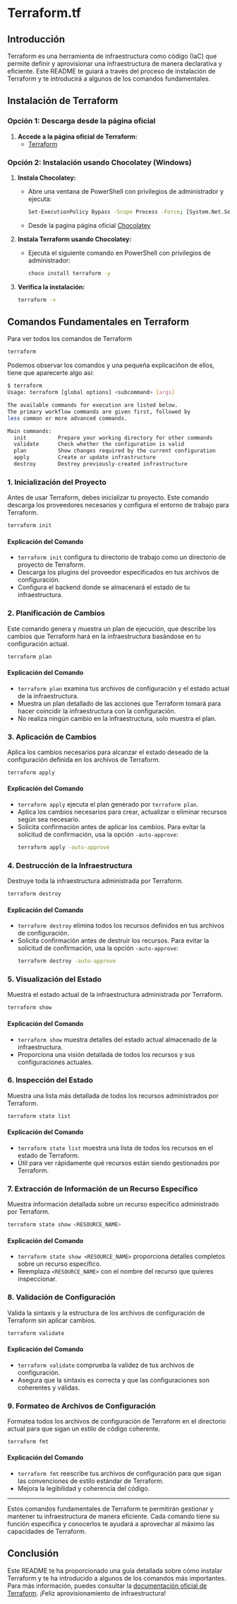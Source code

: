 # Terraform.tf

## Introducción

Terraform es una herramienta de infraestructura como código (IaC) que permite definir y aprovisionar una infraestructura de manera declarativa y eficiente. Este README te guiará a través del proceso de instalación de Terraform y te introducirá a algunos de los comandos fundamentales.

## Instalación de Terraform

### Opción 1: Descarga desde la página oficial

1. **Accede a la página oficial de Terraform:**
   - [Terraform](https://www.terraform.io/downloads)

### Opción 2: Instalación usando Chocolatey (Windows)

1. **Instala Chocolatey:**
   - Abre una ventana de PowerShell con privilegios de administrador y ejecuta:
     ```sh
     Set-ExecutionPolicy Bypass -Scope Process -Force; [System.Net.ServicePointManager]::SecurityProtocol = [System.Net.ServicePointManager]::SecurityProtocol -bor 3072; iex ((New-Object System.Net.WebClient).DownloadString('https://community.chocolatey.org/install.ps1'))
     ```
   - Desde la pagina página oficial [Chocolatey](https://chocolatey.org/install)
     
2. **Instala Terraform usando Chocolatey:**
   - Ejecuta el siguiente comando en PowerShell con privilegios de administrador:
     ```sh
     choco install terraform -y
     ```

3. **Verifica la instalación:**
   ```sh
   terraform -v
   ```


## Comandos Fundamentales en Terraform

Para ver todos los comandos de Terraform

```sh
terraform 
```

Podemos observar los comandos y una pequeña explicaciñon de ellos, tiene que aparecerte algo asi: 
```sh
$ terraform
Usage: terraform [global options] <subcommand> [args]

The available commands for execution are listed below.
The primary workflow commands are given first, followed by
less common or more advanced commands.

Main commands:
  init          Prepare your working directory for other commands
  validate      Check whether the configuration is valid
  plan          Show changes required by the current configuration
  apply         Create or update infrastructure
  destroy       Destroy previously-created infrastructure

```

### 1. Inicialización del Proyecto

Antes de usar Terraform, debes inicializar tu proyecto. Este comando descarga los proveedores necesarios y configura el entorno de trabajo para Terraform.

```sh
terraform init
```

#### Explicación del Comando

- `terraform init` configura tu directorio de trabajo como un directorio de proyecto de Terraform.
- Descarga los plugins del proveedor especificados en tus archivos de configuración.
- Configura el backend donde se almacenará el estado de tu infraestructura.

### 2. Planificación de Cambios

Este comando genera y muestra un plan de ejecución, que describe los cambios que Terraform hará en la infraestructura basándose en tu configuración actual.

```sh
terraform plan
```

#### Explicación del Comando

- `terraform plan` examina tus archivos de configuración y el estado actual de la infraestructura.
- Muestra un plan detallado de las acciones que Terraform tomará para hacer coincidir la infraestructura con la configuración.
- No realiza ningún cambio en la infraestructura, solo muestra el plan.

### 3. Aplicación de Cambios

Aplica los cambios necesarios para alcanzar el estado deseado de la configuración definida en los archivos de Terraform.

```sh
terraform apply
```

#### Explicación del Comando

- `terraform apply` ejecuta el plan generado por `terraform plan`.
- Aplica los cambios necesarios para crear, actualizar o eliminar recursos según sea necesario.
- Solicita confirmación antes de aplicar los cambios. Para evitar la solicitud de confirmación, usa la opción `-auto-approve`:
  ```sh
  terraform apply -auto-approve
  ```

### 4. Destrucción de la Infraestructura

Destruye toda la infraestructura administrada por Terraform.

```sh
terraform destroy
```

#### Explicación del Comando

- `terraform destroy` elimina todos los recursos definidos en tus archivos de configuración.
- Solicita confirmación antes de destruir los recursos. Para evitar la solicitud de confirmación, usa la opción `-auto-approve`:
  ```sh
  terraform destroy -auto-approve
  ```

### 5. Visualización del Estado

Muestra el estado actual de la infraestructura administrada por Terraform.

```sh
terraform show
```

#### Explicación del Comando

- `terraform show` muestra detalles del estado actual almacenado de la infraestructura.
- Proporciona una visión detallada de todos los recursos y sus configuraciones actuales.

### 6. Inspección del Estado

Muestra una lista más detallada de todos los recursos administrados por Terraform.

```sh
terraform state list
```

#### Explicación del Comando

- `terraform state list` muestra una lista de todos los recursos en el estado de Terraform.
- Útil para ver rápidamente qué recursos están siendo gestionados por Terraform.

### 7. Extracción de Información de un Recurso Específico

Muestra información detallada sobre un recurso específico administrado por Terraform.

```sh
terraform state show <RESOURCE_NAME>
```

#### Explicación del Comando

- `terraform state show <RESOURCE_NAME>` proporciona detalles completos sobre un recurso específico.
- Reemplaza `<RESOURCE_NAME>` con el nombre del recurso que quieres inspeccionar.

### 8. Validación de Configuración

Valida la sintaxis y la estructura de los archivos de configuración de Terraform sin aplicar cambios.

```sh
terraform validate
```

#### Explicación del Comando

- `terraform validate` comprueba la validez de tus archivos de configuración.
- Asegura que la sintaxis es correcta y que las configuraciones son coherentes y válidas.

### 9. Formateo de Archivos de Configuración

Formatea todos los archivos de configuración de Terraform en el directorio actual para que sigan un estilo de código coherente.

```sh
terraform fmt
```

#### Explicación del Comando

- `terraform fmt` reescribe tus archivos de configuración para que sigan las convenciones de estilo estándar de Terraform.
- Mejora la legibilidad y coherencia del código.

---

Estos comandos fundamentales de Terraform te permitirán gestionar y mantener tu infraestructura de manera eficiente. Cada comando tiene su función específica y conocerlos te ayudará a aprovechar al máximo las capacidades de Terraform.
## Conclusión

Este README te ha proporcionado una guía detallada sobre cómo instalar Terraform y te ha introducido a algunos de los comandos más importantes. Para más información, puedes consultar la [documentación oficial de Terraform](https://www.terraform.io/docs). ¡Feliz aprovisionamiento de infraestructura!
